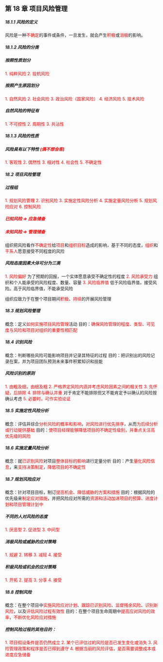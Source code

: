 ## 第 18 章 项目风险管理

##### 18.1.1 风险的定义

风险是一种<font color='red'>不确定</font>的事件或条件，一旦发生，就会产生<font color='red'>积极</font>或<font color='red'>消极</font>的影响。

##### 18.1.2 风险的分类

##### 按照性质划分

<font color='red'>1. 纯粹风险</font>
<font color='red'>2. 投机风险</font>

##### 按照产生原因划分

<font color='red'>1. 自然风险</font>
<font color='red'>2. 社会风险</font>
<font color='red'>3. 政治风险（国家风险）</font>
<font color='red'>4. 经济风险</font>
<font color='red'>5. 技术风险</font>

##### 自然风险的特征有

<font color='red'>1. 不可控性</font>
<font color='red'>2. 周期性</font>
<font color='red'>3. 共沾性</font>

##### 18.1.3 风险的性质

##### 风险具有以下特性 <font color='red'>(偶不想会客)</font>

<font color='red'>1. 客观性</font>
<font color='red'>2. 偶然性</font>
<font color='red'>3. 相对性</font>
<font color='red'>4. 社会性</font>
<font color='red'>5. 不确定性</font>

##### 18.2 项目风险管理

##### 过程组

<font color='red'>1. 规划风险管理</font>
<font color='red'>2. 识别风险</font>
<font color='red'>3. 实施定性风险分析</font>
<font color='red'>4. 实施定量风险分析</font>
<font color='red'>5. 规划风险应对</font>
<font color='red'>6. 控制风险</font>

##### <font color='red'>已知风险 => 应急储备</font>

##### <font color='red'>未知风险 => 管理储备</font>

组织把风险看作<font color='red'>不确定性</font>给<font color='red'>项目</font>和<font color='red'>组织目标</font>造成的影响，基于不同的态度，<font color='red'>组织</font>和<font color='red'>干系人</font>愿意接受不同程度的风险

##### 风险态度因素大体可分为三类

<font color='red'>1. 风险偏好</font>
为了预期的回报，一个实体愿意承受不确定性的程度
<font color='red'>2. 风险承受力</font>
组织和个人能承受的风险程度、数量、容量
<font color='red'>3. 风险临界值</font>
低于风险临界值，接受风险。高于风险临界值，不能承受风险

组织应致力于在整个项目期间<font color='red'>积极</font>、<font color='red'>持续</font>的开展风险管理

##### 18.3 规划风险管理

概念：定义<font color='red'>如何实施项目风险管理</font>活动
目的：<font color='red'>确保风险管理的程度、类型、可见度与风险和项目对组织的重要性相匹配</font>

##### 18.4 识别风险

概念：判断哪些风险可能影响项目并记录其特征的过程
目的：把识别出的风险记录在案，并为项目团队预测未来事件积累知识和技能

##### 风险识别的原则

<font color='red'>1. 由粗及细，由细及粗</font>
<font color='red'>2. 严格界定风险内涵并考虑风险因素之间的相关性</font>
<font color='red'>3. 先怀疑，后排除</font>
<font color='red'>4. 排除与确认并重</font>
对于肯定不能排除但又不能肯定予以确认的风险按确认考虑
<font color='red'>5. 必要时，可作实验论证</font>

##### 18.5 实施定性风险分析

概念：评估并综合<font color='red'>分析风险的概率和影响</font>，<font color='red'>对风险进行优先排序</font>，从而<font color='red'>为后续分析或行动提供基础</font>
目的：<font color='red'>使项目经理能够降低项目的不确定性级别，并重点关注高优先级的风险</font>

##### 18.6 实施定量风险分析

概念：就<font color='red'>已识别风险</font>对项目<font color='red'>整体目标的影响</font>进行定量分析
目的：产生<font color='red'>量化风险信息</font>，来<font color='red'>支持决策制定</font>，<font color='red'>降低项目的不确定性</font>

##### 18.7 规划风险应对

概念：针对项目目标，制订<font color='red'>提高机会、降低威胁的方案和措施</font>
目的：根据风险的优先级来<font color='red'>制定应对措施</font>，并把风险应对所需的<font color='red'>资源和活动加进项目的预算、进度计划和项目管理计划中</font>

##### 不同的人对风险的态度

<font color='red'>1. 厌恶型</font>
<font color='red'>2. 促进型</font>
<font color='red'>3. 中间型</font>

##### 消极风险或威胁的应对策略

<font color='red'>1. 规避</font>
<font color='red'>2. 转移</font>
<font color='red'>3. 减轻</font>
<font color='red'>4. 接受</font>

##### 积极风险或机会的应对策略

<font color='red'>1. 开拓</font>
<font color='red'>2. 提高</font>
<font color='red'>3. 分享</font>
<font color='red'>4. 接受</font>

##### 18.8 控制风险

概念：在整个项目中<font color='red'>实施风险应对计划</font>、<font color='red'>跟踪已识别风险</font>、<font color='red'>监督残余风险</font>、<font color='red'>识别新风险</font>，以及<font color='red'>评估风险过程有效性</font>
目的：在整个项目生命周期中<font color='red'>提高应对风险的效率</font>，<font color='red'>不断优化风险应对措施</font>

##### 控制风险过程的其他目的：

<font color='red'>1. 项目假设条件是否仍然成立</font>
<font color='red'>2. 某个已评估过的风险是否已发生变化或消失</font>
<font color='red'>3. 风险管理政策和程序是否已得到遵守</font>
<font color='red'>4. 根据当前的风险评估，是否需要调整成本或进度应急储备</font>
